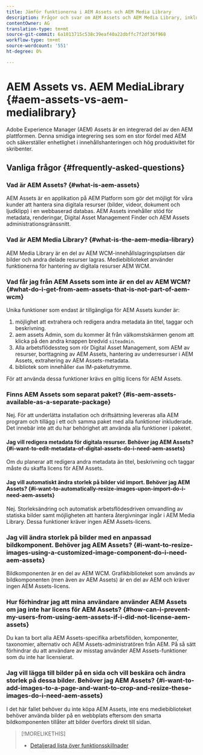 ```yaml
---
title: Jämför funktionerna i AEM Assets och AEM Media Library
description: Frågor och svar om AEM Assets och AEM Media Library, inklusive skillnaderna.
contentOwner: AG
translation-type: tm+mt
source-git-commit: 6a1013715c538c39eaf40a22dbffc7f2df36f968
workflow-type: tm+mt
source-wordcount: '551'
ht-degree: 0%

---
```



# AEM Assets vs. AEM MediaLibrary {#aem-assets-vs-aem-medialibrary}

Adobe Experience Manager (AEM) Assets är en integrerad del av den AEM plattformen. Denna smidiga integrering ses som en stor fördel med AEM och säkerställer enhetlighet i innehållshanteringen och hög produktivitet för skribenter.

## Vanliga frågor {#frequently-asked-questions}

### Vad är AEM Assets? {#what-is-aem-assets}

AEM Assets är en applikation på AEM Platform som gör det möjligt för våra kunder att hantera sina digitala resurser (bilder, videor, dokument och ljudklipp) i en webbaserad databas. AEM Assets innehåller stöd för metadata, renderingar, Digital Asset Management Finder och AEM Assets administrationsgränssnitt.

### Vad är AEM Media Library? {#what-is-the-aem-media-library}

AEM Media Library är en del av AEM WCM-innehållslagringsplatsen där bilder och andra delade resurser lagras. Mediebiblioteket använder funktionerna för hantering av digitala resurser AEM WCM.

### Vad får jag från AEM Assets som inte är en del av AEM WCM? {#what-do-i-get-from-aem-assets-that-is-not-part-of-aem-wcm}

Unika funktioner som endast är tillgängliga för AEM Assets kunder är:

1. möjlighet att extrahera och redigera andra metadata än titel, taggar och beskrivning.
1. aem assets Admin, som du kommer åt från välkomstskärmen genom att klicka på den andra knappen bredvid `siteadmin`.
1. Alla arbetsflödessteg som rör Digital Asset Management, som AEM av resurser, borttagning av AEM Assets, hantering av underresurser i AEM Assets, extrahering av AEM Assets-metadata.
1. bibliotek som innehåller `dam` IM-paketutrymme.

För att använda dessa funktioner krävs en giltig licens för AEM Assets.

### Finns AEM Assets som separat paket? {#is-aem-assets-available-as-a-separate-package}

Nej. För att underlätta installation och driftsättning levereras alla AEM program och tillägg i ett och samma paket med alla funktioner inkluderade. Det innebär inte att du har behörighet att använda alla funktioner i paketet.

#### Jag vill redigera metadata för digitala resurser. Behöver jag AEM Assets? {#i-want-to-edit-metadata-of-digital-assets-do-i-need-aem-assets}

Om du planerar att redigera andra metadata än titel, beskrivning och taggar måste du skaffa licens för AEM Assets.

#### Jag vill automatiskt ändra storlek på bilder vid import. Behöver jag AEM Assets? {#i-want-to-automatically-resize-images-upon-import-do-i-need-aem-assets}

Nej. Storleksändring och automatisk arbetsflödesdriven omvandling av statiska bilder samt möjligheten att hantera återgivningar ingår i AEM Media Library. Dessa funktioner kräver ingen AEM Assets-licens.

### Jag vill ändra storlek på bilder med en anpassad bildkomponent. Behöver jag AEM Assets? {#i-want-to-resize-images-using-a-customized-image-component-do-i-need-aem-assets}

Bildkomponenten är en del av AEM WCM. Grafikbiblioteket som används av bildkomponenten (men även av AEM Assets) är en del av AEM och kräver ingen AEM Assets-licens.

### Hur förhindrar jag att mina användare använder AEM Assets om jag inte har licens för AEM Assets? {#how-can-i-prevent-my-users-from-using-aem-assets-if-i-did-not-license-aem-assets}

Du kan ta bort alla AEM Assets-specifika arbetsflöden, komponenter, taxonomier, alternativ och AEM Assets-administratören från AEM. På så sätt förhindrar du att användare av misstag använder AEM Assets-funktioner som du inte har licensierat.

### Jag vill lägga till bilder på en sida och vill beskära och ändra storlek på dessa bilder. Behöver jag AEM Assets? {#i-want-to-add-images-to-a-page-and-want-to-crop-and-resize-these-images-do-i-need-aem-assets}

I det här fallet behöver du inte köpa AEM Assets, inte ens mediebiblioteket behöver använda bilder på en webbplats eftersom den smarta bildkomponenten tillåter att bilder överförs direkt till sidan.

>[!MORELIKETHIS]
>
>* [Detaljerad lista över funktionsskillnader](https://docs.adobe.com/content/help/en/experience-manager-65/assets/administer/medialibrary.html#listoffeatures)

